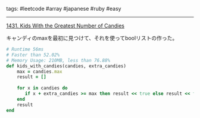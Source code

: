 tags: #leetcode #array #japanese #ruby #easy

<hr />

[1431. Kids With the Greatest Number of Candies](https://leetcode.com/problems/kids-with-the-greatest-number-of-candies/)

キャンディのmaxを最初に見つけて、それを使ってboolリストの作った。

```rb
# Runtime 56ms
# Faster than 52.02%
# Memory Usage: 210MB, less than 76.88%
def kids_with_candies(candies, extra_candies)
    max = candies.max
    result = []
    
    for x in candies do
       if x + extra_candies >= max then result << true else result << false end 
    end
    result
end
```